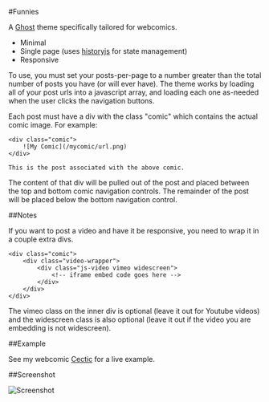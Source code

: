 #Funnies

A [Ghost](http://ghost.org) theme specifically tailored for webcomics.

- Minimal
- Single page (uses [historyjs](http://historyjs.net) for state management)
- Responsive

To use, you must set your posts-per-page to a number greater than the total number of posts you have (or will ever have). The theme works by loading all of your post urls into a javascript array, and loading each one as-needed when the user clicks the navigation buttons.

Each post must have a div with the class "comic" which contains the actual comic image. For example:

    <div class="comic">
        ![My Comic](/mycomic/url.png)
    </div>
    
    This is the post associated with the above comic.

The content of that div will be pulled out of the post and placed between the top and bottom comic navigation controls. The remainder of the post will be placed below the bottom navigation control.

##Notes

If you want to post a video and have it be responsive, you need to wrap it in a couple extra divs.

    <div class="comic">
        <div class="video-wrapper">
            <div class="js-video vimeo widescreen">
                <!-- iframe embed code goes here -->
            </div>
        </div>
    </div>

The vimeo class on the inner div is optional (leave it out for Youtube videos) and the widescreen class is also optional (leave it out if the video you are embedding is not widescreen).

##Example

See my webcomic [Cectic](http://www.cectic.com) for a live example.

##Screenshot

![Screenshot](https://raw.githubusercontent.com/wiki/rudism/ghost-funnies/images/ghost-funnies-example.png)
